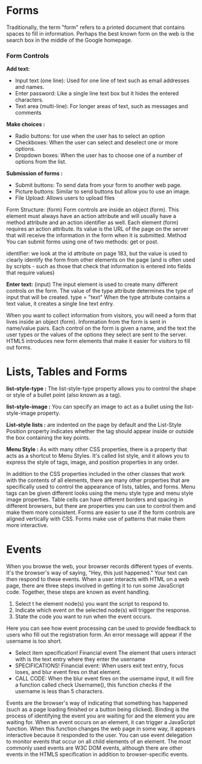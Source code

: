 # Forms
Traditionally, the term "form" refers to a printed document that contains spaces to fill in information. Perhaps the best known form on the web is the search box in the middle of the Google homepage.
### Form Controls
**Add text:**
* Input text (one line): Used for one line of text such as email addresses and names.
* Enter password: Like a single line text box but it hides the entered characters.
* Text area (multi-line): For longer areas of text, such as messages and comments

**Make choices :**
* Radio buttons: for use when the user has to select an option
* Checkboxes: When the user can select and deselect one or more options.
* Dropdown boxes: When the user has to choose one of a number of options from the list.

**Submission of forms :**
* Submit buttons: To send data from your form to another web page.
* Picture buttons: Similar to send buttons but allow you to use an image.
* File Upload: Allows users to upload files

Form Structure: (form) Form controls are inside an object (form). This element must always have an action attribute and will usually have a method attribute and an action identifier as well. Each element (form) requires an action attribute. Its value is the URL of the page on the server that will receive the information in the form when it is submitted. Method You can submit forms using one of two methods: get or post.

identifier: we look at the id attribute on page 183, but the value is used to clearly identify the form from other elements on the page (and is often used by scripts - such as those that check that information is entered into fields that require values)

**Enter text:**
(input) The input element is used to create many different controls on the form. The value of the type attribute determines the type of input that will be created.
type = "text" When the type attribute contains a text value, it creates a single line text entry.

When you want to collect information from visitors, you will need a form that lives inside an object (form). Information from the form is sent in name/value pairs. Each control on the form is given a name, and the text the user types or the values of the options they select are sent to the server. HTML5 introduces new form elements that make it easier for visitors to fill out forms.
# Lists, Tables and Forms
**list-style-type :** The list-style-type property allows you to control the shape or style of a bullet point (also known as a tag).

**list-style-image :** You can specify an image to act as a bullet using the list-style-image property.

**List-style lists :** are indented on the page by default and the List-Style Position property indicates whether the tag should appear inside or outside the box containing the key points.

**Menu Style :** As with many other CSS properties, there is a property that acts as a shortcut to Menu Styles. It's called list style, and it allows you to express the style of tags, image, and position properties in any order.

In addition to the CSS properties included in the other classes that work with the contents of all elements, there are many other properties that are specifically used to control the appearance of lists, tables, and forms. Menu tags can be given different looks using the menu style type and menu style image properties. Table cells can have different borders and spacing in different browsers, but there are properties you can use to control them and make them more consistent. Forms are easier to use if the form controls are aligned vertically with CSS. Forms make use of patterns that make them more interactive.

# Events
When you browse the web, your browser records different types of events. It's the browser's way of saying, "Hey, this just happened." Your text can then respond to these events.
When a user interacts with HTML on a web page, there are three steps involved in getting it to run some JavaScript code. Together, these steps are known as event handling.
1. Select t he element node(s) you want the script to respond to. 
2. Indicate which event on the selected node(s) will trigger the response. 
3. State the code you want to run when the event occurs.

Here you can see how event processing can be used to provide feedback to users who fill out the registration form. An error message will appear if the username is too short.
* Select item specification! Financial event The element that users interact with is the text entry where they enter the username
* SPECIFICATIONS! Financial event: When users exit text entry, focus loses, and blur event fires on that element.
* CALL CODE: When the blur event fires on the username input, it will fire a function called check Username(), this function checks if the username is less than 5 characters.

Events are the browser's way of indicating that something has happened (such as a page loading finished or a button being clicked). Binding is the process of identifying the event you are waiting for and the element you are waiting for. When an event occurs on an element, it can trigger a JavaScript function. When this function changes the web page in some way, it appears interactive because it responded to the user. You can use event delegation to monitor events that occur on all child elements of an element. The most commonly used events are W3C DOM events, although there are other events in the HTMLS specification in addition to browser-specific events.